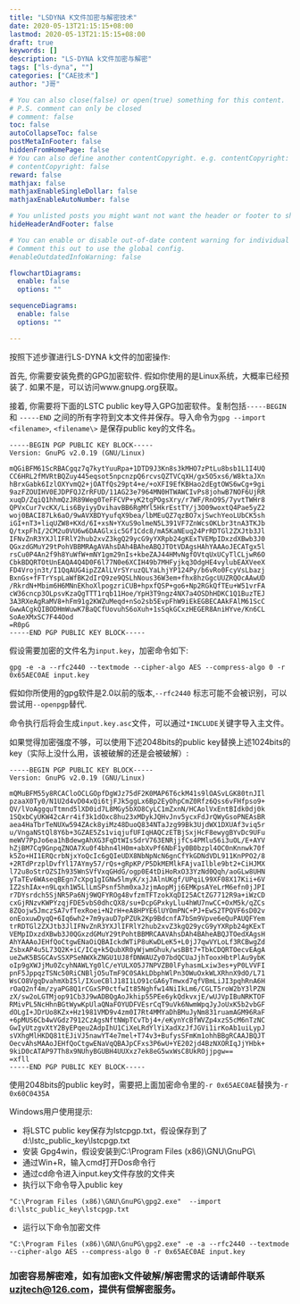 ```yaml
---
title: "LSDYNA K文件加密与解密技术"
date: 2020-05-13T21:15:15+08:00
lastmod: 2020-05-13T21:15:15+08:00
draft: true
keywords: []
description: "LS-DYNA k文件加密与解密"
tags: ["ls-dyna", ""]
categories: ["CAE技术"]
author: "J哥"

# You can also close(false) or open(true) something for this content.
# P.S. comment can only be closed
# comment: false
toc: false
autoCollapseToc: false
postMetaInFooter: false
hiddenFromHomePage: false
# You can also define another contentCopyright. e.g. contentCopyright: "This is another copyright."
# contentCopyright: false
reward: false
mathjax: false
mathjaxEnableSingleDollar: false
mathjaxEnableAutoNumber: false

# You unlisted posts you might want not want the header or footer to show
hideHeaderAndFooter: false

# You can enable or disable out-of-date content warning for individual post.
# Comment this out to use the global config.
#enableOutdatedInfoWarning: false

flowchartDiagrams:
  enable: false
  options: ""

sequenceDiagrams: 
  enable: false
  options: ""

---
```

按照下述步骤进行LS-DYNA k文件的加密操作:

首先, 你需要安装免费的GPG加密软件. 假如你使用的是Linux系统，大概率已经预装了.  如果不是，可以访问www.gnupg.org获取。

接着, 你需要将下面的LSTC public key导入GPG加密软件。复制包括`-----BEGIN` 和 `-----END` 之间的所有字符到文本文件并保存。导入命令为`gpg --import <filename>`, `<filename\>` 是保存public key的文件名。
```
-----BEGIN PGP PUBLIC KEY BLOCK-----
Version: GnuPG v2.0.19 (GNU/Linux)

mQGiBFM61ScRBACgqz7q7kytYuuRpa+1DTD9J3Kn8s3kMHO7zPtLu8bsb1L1I4UQ
CC6HRL2fMVRtBQZuy445eqsot5npcnzpQ6rcvsQZTVCqXH/gx5O5xs6/W8ktaJXn
hBrxGabk6IzlOXYvmQ2+jOATfQs29pt4+e/+oXFI9EfKBHao2dEgtOWS6wCg+9gi
9azFZOUIHV0EJDPFQJZrRFUD/11AG23e7964MN0HTWAWCIvPs8johwB7NOF6UjRR
xuqD/ZqiQ1hhmQzJR89Weg0TeFFCVP+yK2tgPOgsXry/r7WF/RnO9S/7yvtTWHr8
QPVxCur7vcKX/Lis6ByiyyDvihavBB6RgMYl5HkrEstTY/j3O09woxtQ4Pae5yZ2
woj0BACI87Lk6aO/9wAVXBDYyufqX9bea/lbMEuQZ7qzBO7xjSwchYeoLUbCK5sh
iGI+nT3+liqUZW8+KXd/6I+xsN+YXuS9olmeN5L391VF7ZnWcsOKLbr3tnA3TKJb
Q/txpFhI/2CM2u0VU6w6DAAGlxic5Gf1Cdc8/mA5KaNEuq24PrRDTGl2ZXJtb3Jl
IFNvZnR3YXJlIFRlY2hub2xvZ3kgQ29ycG9yYXRpb24gKExTVEMpIDxzdXBwb3J0
QGxzdGMuY29tPohVBBMRAgAVAhsDAh4BAheABQJTOtVDAgsHAhYAAAoJECATgx5l
rsCu0P4An2f9h8YuWfW+mNY1gm29nIs+kbeZAJ44HMvNgfOVtqUxUCyTlCLjwR6O
CbkBDQRTOtUnEAQA4Q4D0F6l77N0e6XCIH49b7MHFyjkq3OdgHE4vylubEAXVeeX
FD4Vrojn3t/I1QqAUG4ipZZAlLVrSYruzQLYaLhjYP124Py/b6vRo0FcyVsLbazj
BxnGs+fFTrYspLaWfBK2dIrQ9ze9QSLhNous36W3em+fhx8hzGgcUUZRQOcAAwUD
/RkrdN+Mbim6H6MNnEKhoXlpogzriCUB+hpxfQSP+go6+Np2RGkQfTEu+W51vrFA
cW36cncp3OLpsvKzaQgTTT1rqb11Hoe/YpH3T9ngz4NX7a4OSDhHDKC1Q1BuzTEJ
3A3RXeAgRaMV8+hFm91g2KWZuMeqd+nSo2sb5EvpFhW9iEkEGBECAAkFAlM61ScC
GwwACgkQIBODHmWuwK7BaQCfUovuhS6oXuh+1sSqkGCxzHEGER8AniHYve/Kn6CL
SoAeXMxSC7F44Ood
=R0pG
-----END PGP PUBLIC KEY BLOCK-----
```

假设需要加密的文件名为`input.key`，加密命令如下:
```
gpg -e -a --rfc2440 --textmode --cipher-algo AES --compress-algo 0 -r 0x65AEC0AE input.key
```

假如你所使用的gpg软件是2.0以前的版本,`--rfc2440` 标志可能不会被识别，可以尝试用`--openpgp`替代.

命令执行后将会生成`input.key.asc`文件，可以通过`*INCLUDE`关键字导入主文件。

<!--more-->
如果觉得加密强度不够，可以使用下述2048bits的public key替换上述1024bits的key（实际上没什么用，该被破解的还是会被破解）:
```
-----BEGIN PGP PUBLIC KEY BLOCK-----
Version: GnuPG v2.0.19 (GNU/Linux)

mQMuBFM55y8RCACloOCLGOpfDgWJz75dF2K0MAP6T6ckM41s9lOASvLGK80tnJIl
pzaaX0Ty0/N1U2d4vD04xQi6tjFJk5ggLx6Bp2EyOhpCmZ0Rfz6Qss6vFHfpso9+
QV/lVoAggquTtmnd5lXD0id7L8MGy5bXO8CyLC1mZxnN/HCAolVxEntBIdk0dj0k
1SQxbCyUKW42cArr4if3k1dOxc8hu23xMDykJQHvJnv5ycxFdJrQWyGsoPNEAsBR
aea4HaTbrTeNUXw594ZAck8yiMz48DuoQ834NTaJzg99Bk3UjdWX1DXUAf3viq5r
u/VngaNStQl8Y6b+3GZAE5Zs1viqjufUFIqHAQCzETBjSxjHcF8ewygBYvDc9UFu
meWV7PpJo6ea1hBdewgAhXG3FqDtWIsSdrV763ENRjjfCs4PMlu56i3uOL/E+AYV
hZjBM7Cq9GnpqZNOA7Xu0f4bhn4lH0m+abXvPf6NbF1y0B0bzpl4OC0nKnnwk70f
k5Zo+HI1ERQcrbNjxYoQcIc6gQIeUDX8NbNpNcN6gnCfYkGDNdVDL911KnPPO2/8
+2RTdPrzplDvfYl17AYmy57/rQs+gRpKP/P5DkMEMlkFAjvaIlble9bt2+CiHJMX
l72u8oStrOZSIh935WnSVfVxqGHdG/ogp0E4tDiHoRxO33YzNd0Qqh/aoGLw8UHN
yTaTEv6WAseqBEgn7cXpg1gIGNw5lmyK/xjJAlnUKgf/UPqiL99XF08X17Kii+6V
IZ2shIAx+n9Lqxh1W5LlLmSPsnf5hm0xaJzjmAopMjj6EMKpsAYeLrM6efn0jJPI
r7DYsrdch5SjNR5Pa6Nj9WQFYROg48vfzmTFTzokXqDI25ACtZG7712R9a+iWzCD
cxGjRNzvKWPYzqjFDE5vbS0dhcQX8/su+DcpGPxkyLlu4hWU7nwCC+OxM5k/qZCs
8ZQojw5JmczSA7vfTexRoei+N2rH+eA8HPYE6lUYOmPNC+PJ+EwS2TPQVF6sD02v
onEoxuwDyqQ+6Iq6wh2+7m9yauD7pPZUk2Kp9BdcnfA7bSm9Vpve6eQuPAUQFYem
trRDTGl2ZXJtb3JlIFNvZnR3YXJlIFRlY2hub2xvZ3kgQ29ycG9yYXRpb24gKExT
VEMpIDxzdXBwb3J0QGxzdGMuY29tPohtBBMRCAAVAhsDAh4BAheABQJTOedXAgsH
AhYAAAoJEHfQoCtgwENaOiQBAIckdWTiP8uKwDLeK5+L0jJ7qwVYLoLf3RCBwgZd
ZsbxAP4u5L73Q2K+iC/ICq+k5QubXR0yWjwmGhuk/wsBBt7+TbkCDQRTOecvEAgA
ueZwK5BSGCAvSSXPSeNWXkZNGU1UJ8fDNWAUZy07bdQCUaJjhTooxHbtPlAu9ybK
oIp9gXWJjMu0ZcyhNAWLYg0lC/eYULXO5J7NPVZB0lFyhasmLxiw3es+yP0LVVFI
pnF5JppqzTSNc50RiCNBljO5uTmF9C0SAkLDbphWlPn3OWuOxkWLXRhnX9dO/L71
WsCO8VgqDvahmXbI5l/IXueCBlJ18I1LO91cGA6yTmwxd7qfVBmLiJI3pqhRnA6H
rOaQ2nf4m/zyaPG8Q1rCGxSP0ctfwIt85Nghfw14NiIkLm6/CGLT5roW2bY3lPZN
zX/sw2oLGTMjop91Cb3J9wADBQgAoJkhip55PEe6ykQdkvxjE/wUJVpIBuNRKTOF
RMivPL5NcHhnBGtWywKpUlaQNaFOYUDFVEsrCqT9uVk6NwmWpqJyJoUxK5b2vbGF
dOLgI+JDrUo8KZx+Hz1981VMD9v4zm0I7Rt4MMYaDhBMuJyNm831ruamAGM96RaF
+6pMUS6Cb4wVGdz7912CzAgsNftNWpTCvTbj4+/eKynYcBfWVZp4xzS5cM6nTzNC
GwIyUtzgvXtY2ByEPqeu2AdpIhU1CiXeLRdYlYiXadXzJfJGVi1irKoAb1uiLypJ
sVXhgMlHKDQ81tEJiVJ5nawYT4e7mel+T74v3+BufysSFmKm1ohhBBgRCAAJBQJT
OecvAhsMAAoJEHfQoCtgwENaVqQBAJpCFxs3P6wU+YE202jd4BzNXORIqJjYHbk+
9kiD0cATAP97Th8x9NUhyBGUBH4UUXxz7ek8eG5wxWsC8UkROjjpgw==
=xfll
-----END PGP PUBLIC KEY BLOCK-----
```

使用2048bits的public key时，需要把上面加密命令里的`-r 0x65AEC0AE`替换为`-r 0x60C0435A`

Windows用户使用提示: 

* 将LSTC public key保存为lstcpgp.txt，假设保存到了d:\lstc_public_key\lstcpgp.txt
* 安装 Gpg4win，假设安装到C:\Program Files (x86)\GNU\GnuPG\
* 通过Win+R，输入cmd打开Dos命令行
* 通过cd命令进入input.key文件存放的文件夹
* 执行以下命令导入public key
```
"C:\Program Files (x86)\GNU\GnuPG\gpg2.exe"  --import d:\lstc_public_key\lstcpgp.txt
```
* 运行以下命令加密文件
```
"C:\Program Files (x86)\GNU\GnuPG\gpg2.exe" -e -a --rfc2440 --textmode --cipher-algo AES --compress-algo 0 -r 0x65AEC0AE input.key
```

### 加密容易解密难，如有加密k文件破解/解密需求的话请邮件联系 uzjtech@126.com，提供有偿解密服务。
